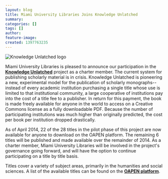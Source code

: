 ```yaml
---
layout: blog
title: Miami University Libraries Joins Knowledge Unlatched
summary:
categories: []
tags: []
author:
feature-image:
created: 1397763235
---
```

![Knowledge Unlatched logo](/images/post-images/Knowledge_Unlatched.png)

Miami University Libraries is pleased to announce our participation in the [**Knowledge Unlatched**](http://www.knowledgeunlatched.org/) project as a charter member. The current system for publishing scholarly material is in crisis. Knowledge Unlatched is pioneering a new, experimental model for the publication of scholarly monographs--instead of every academic institution purchasing a single title whose use is limited to that institutional community, a large cooperative of institutions pay into the cost of a title fee to a publisher. In return for this payment, the book is made freely available for anyone in the world to access on a Creative Commons license as a fully downloadable PDF. Because the number of participating institutions was much higher than originally predicted, the cost per book per institution dropped drastically.

As of April 2014, 22 of the 28 titles in the pilot phase of this project are now available for anyone to download on the OAPEN platform. The remaining 6 titles will be published and made available over the remainder of 2014\. As a charter member, Miami University Libraries will be involved in the project's governance going forward, and will have the option to continue participating on a title by title basis. 

Titles cover a variety of subject areas, primarily in the humanities and social sciences. A list of the available titles can be found on the [**OAPEN platform**](http://www.oapen.org/search?keyword=%22knowledge+unlatched%22).
